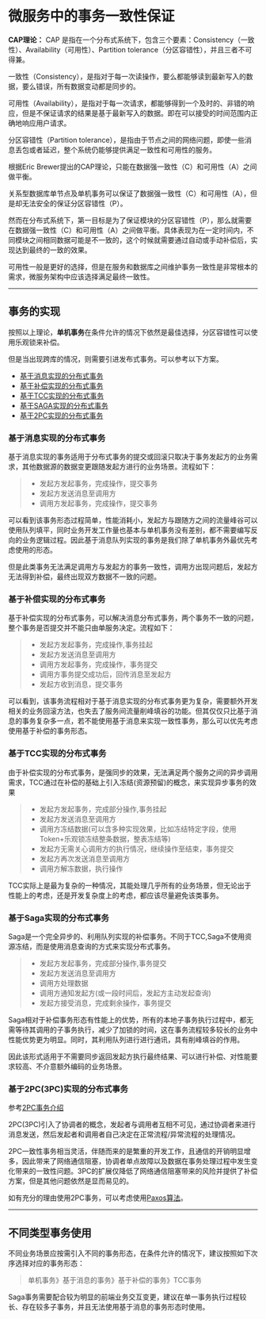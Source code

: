 # 微服务中的事务一致性保证

**CAP理论：** CAP 是指在一个分布式系统下，包含三个要素：Consistency（一致性）、Availability（可用性）、Partition tolerance（分区容错性），并且三者不可得兼。

一致性（Consistency），是指对于每一次读操作，要么都能够读到最新写入的数据，要么错误，所有数据变动都是同步的。

可用性（Availability），是指对于每一次请求，都能够得到一个及时的、非错的响应，但是不保证请求的结果是基于最新写入的数据。即在可以接受的时间范围内正确地响应用户请求。

分区容错性（Partition tolerance），是指由于节点之间的网络问题，即使一些消息丢包或者延迟，整个系统仍能够提供满足一致性和可用性的服务。

根据Eric Brewer提出的CAP理论，只能在数据强一致性（C）和可用性（A）之间做平衡。

关系型数据库单节点及单机事务可以保证了数据强一致性（C）和可用性（A），但是却无法安全的保证分区容错性（P）。

然而在分布式系统下，第一目标是为了保证模块的分区容错性（P），那么就需要在数据强一致性（C）和可用性（A）之间做平衡。具体表现为在一定时间内，不同模块之间相同数据可能是不一致的，这个时候就需要通过自动或手动补偿后，实现达到最终的一致的效果。

可用性一般是更好的选择，但是在服务和数据库之间维护事务一致性是非常根本的需求，微服务架构中应该选择满足最终一致性。

----

## 事务的实现

按照以上理论，**单机事务**在条件允许的情况下依然是最佳选择，分区容错性可以使用乐观锁来补偿。

但是当出现跨库的情况，则需要引进发布式事务。可以参考以下方案。

* [基于消息实现的分布式事务](#message)
* [基于补偿实现的分布式事务](#compensation)
* [基于TCC实现的分布式事务](#TCC)
* [基于SAGA实现的分布式事务](#saga)
* [基于2PC实现的分布式事务](#PC)

<span id="message"></span>

### 基于消息实现的分布式事务

基于消息实现的事务适用于分布式事务的提交或回滚只取决于事务发起方的业务需求，其他数据源的数据变更跟随发起方进行的业务场景。流程如下：

>* 发起方发起事务，完成操作，提交事务
>* 发起方发送消息至调用方
>* 调用方发起事务，完成操作，提交事务

可以看到该事务形态过程简单，性能消耗小，发起方与跟随方之间的流量峰谷可以使用队列填平，同时业务开发工作量也基本与单机事务没有差别，都不需要编写反向的业务逻辑过程。因此基于消息队列实现的事务是我们除了单机事务外最优先考虑使用的形态。

但是此类事务无法满足调用方与发起方的事务一致性，调用方出现问题后，发起方无法得到补偿，最终出现双方数据不一致的问题。

<span id="compensation"></span>

### 基于补偿实现的分布式事务

基于补偿实现的分布式事务，可以解决消息分布式事务，两个事务不一致的问题，整个事务是否提交并不能只由单服务决定。流程如下：

>* 发起方发起事务，完成操作,事务挂起
>* 发起方发送消息至调用方
>* 调用方发起事务，完成操作，事务提交
>* 调用方事务提交成功后，回传消息至发起方
>* 发起方收到消息，提交事务

可以看到，该事务流程相对于基于消息实现的分布式事务更为复杂，需要额外开发相关的业务回滚方法，也失去了服务间流量削峰填谷的功能。但其仅仅只比基于消息的事务复杂多一点，若不能使用基于消息来实现一致性事务，那么可以优先考虑使用基于补偿的事务形态。

<span id="TCC"></span>

### 基于TCC实现的分布式事务

由于补偿实现的分布式事务，是强同步的效果，无法满足两个服务之间的异步调用需求，TCC通过在补偿的基础上引入冻结(资源预留)的概念，来实现异步事务的效果

>* 发起方发起事务，完成部分操作,事务挂起
>* 发起方发送消息至调用方
>* 调用方冻结数据(可以含多种实现效果，比如冻结特定字段，使用Token+乐观锁冻结整条数据，整表冻结等)
>* 发起方无需关心调用方的执行情况，继续操作至结束，事务提交
>* 发起方再次发送消息至调用方
>* 调用方解冻数据，执行操作

TCC实际上是最为复杂的一种情况，其能处理几乎所有的业务场景，但无论出于性能上的考虑，还是开发复杂度上的考虑，都应该尽量避免该类事务。

<span id="Sage"></span>

### 基于Saga实现的分布式事务

Saga是一个完全异步的、利用队列实现的补偿事务。不同于TCC,Saga不使用资源冻结，而是使用消息查询的方式来实现分布式事务。

>* 发起方发起事务，完成部分操作,事务提交
>* 发起方发送消息至调用方
>* 调用方处理数据
>* 调用方通知发起方(或一段时间后，发起方主动发起查询)
>* 发起方接受消息，完成剩余操作，事务提交

Saga相对于补偿事务形态有性能上的优势，所有的本地子事务执行过程中，都无需等待其调用的子事务执行，减少了加锁的时间，这在事务流程较多较长的业务中性能优势更为明显。同时，其利用队列进行进行通讯，具有削峰填谷的作用。

因此该形式适用于不需要同步返回发起方执行最终结果、可以进行补偿、对性能要求较高、不介意额外编码的业务场景。

<span id="PC"></span>

### 基于2PC(3PC)实现的分布式事务

参考[2PC事务介绍](https://www.hollischuang.com/archives/681)

2PC(3PC)引入了协调者的概念，发起者与调用者互相不可见，通过协调者来进行消息发送，然后发起者和调用者自己决定在正常流程/异常流程的处理情况。

2PC一致性事务相当灵活，伴随而来的是繁重的开发工作，且通信的开销明显增多，因此带来了网络通信阻塞，协调者单点故障以及数据在事务处理过程中发生变化带来的一致性问题。3PC的扩展仅降低了网络通信阻塞带来的风险并提供了补偿方案，但是其他问题依然是显而易见的。

如有充分的理由使用2PC事务，可以考虑使用[Paxos算法](https://zh.wikipedia.org/wiki/Paxos%E7%AE%97%E6%B3%95)。

----

## 不同类型事务使用

不同业务场景应按需引入不同的事务形态，在条件允许的情况下，建议按照如下次序选择对应的事务形态：

> 单机事务》基于消息的事务》基于补偿的事务》TCC事务

Saga事务需要配合较为明显的前端业务交互变更，建议在单一事务执行过程较长、存在较多子事务，并且无法使用基于消息的事务形态时使用。
